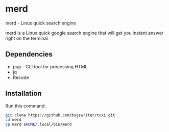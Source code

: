 # merd
merd - Linux quick search engine

merd is a Linux quick google search engine that will get you instant answer right on the terminal

## Dependencies
* pup - CLI tool for processing HTML
* jq
* Recode 

## Installation
Run this command:
```bash
git clone https://github.com/bugswriter/tuxi.git
cd merd
cp merd $HOME/.local/bin/merd
```
